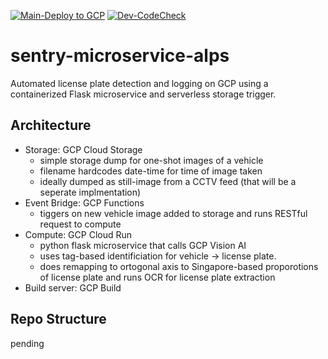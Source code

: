 [![Main-Deploy to GCP](https://github.com/lennardong/sentry-microservice-alps/actions/workflows/main-deploy-gcp.yml/badge.svg?branch=main)](https://github.com/lennardong/sentry-microservice-alps/actions/workflows/main-deploy-gcp.yml)
[![Dev-CodeCheck](https://github.com/lennardong/sentry-microservice-alps/actions/workflows/dev-codecheck.yml/badge.svg?branch=dev)](https://github.com/lennardong/sentry-microservice-alps/actions/workflows/dev-codecheck.yml)
# sentry-microservice-alps

Automated license plate detection and logging on GCP using a containerized Flask microservice and serverless storage trigger.

## Architecture

- Storage: GCP Cloud Storage
  - simple storage dump for one-shot images of a vehicle
  - filename hardcodes date-time for time of image taken
  - ideally dumped as still-image from a CCTV feed (that will be a seperate implmentation)
- Event Bridge: GCP Functions
  - tiggers on new vehicle image added to storage and runs RESTful request to compute
- Compute: GCP Cloud Run
  - python flask microservice that calls GCP Vision AI
  - uses tag-based identificiation for vehicle -> license plate.
  - does remapping to ortogonal axis to Singapore-based proporotions of license plate and runs OCR for license plate extraction
- Build server: GCP Build

## Repo Structure

pending
